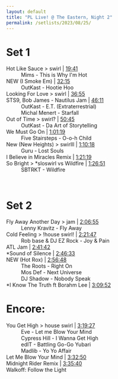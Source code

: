 ```yaml
---
layout: default
title: "PL Live! @ The Eastern, Night 2"
permalink: /setlists/2023/08/25/
---
```


# Set 1
<dl>
<dt>Hot Like Sauce > swirl | <a href="https://www.twitch.tv/videos/1908596696?t=00h19m41s">19:41</a></dt>
<dd>Mims - This is Why I'm Hot</dd>
<dt>NEW (I Smoke Em) | <a href="https://www.twitch.tv/videos/1908596696?t=00h32m15s">32:15</a></dt>
<dd>OutKast - Hootie Hoo</dd>
<dt>Looking For Love > swirl | <a href="https://www.twitch.tv/videos/1908596696?t=00h36m55s">36:55</a></dt>
<dt>STS9, Bob James - Nautilus Jam | <a href="https://www.twitch.tv/videos/1908596696?t=00h46m11s">46:11</a></dt>
<dd>OutKast - E.T. (Extraterrestrial)</dd>
<dd>Michal Menert - Starfall</dd>
<dt>Out of Time > swirl? | <a href="https://www.twitch.tv/videos/1908596696?t=00h50m45s">50:45</a></dt>
<dd>OutKast - Da Art of Storytelling</dd>
<dt>We Must Go On | <a href="https://www.twitch.tv/videos/1908596696?t=01h01m19s">1:01:19</a></dt>
<dd>Five Stairsteps - O-o-h Child</dd>
<dt>New (New Heights) > swirlll | <a href="https://www.twitch.tv/videos/1908596696?t=01h10m18s">1:10:18</a></dt>
<dd>Guru - Lost Souls</dd>
<dt>I Believe in Miracles Remix | <a href="https://www.twitch.tv/videos/1908596696?t=01h21m19s">1:21:19</a></dt>
<dt>So Bright > *sloswirl vs Wildfire | <a href="https://www.twitch.tv/videos/1908596696?t=01h26m51s">1:26:51</a></dt>
<dd>SBTRKT - Wildfire</dd>

</dl>
<br>

# Set 2
<dl>
<dt>Fly Away Another Day > jam | <a href="https://www.twitch.tv/videos/1908596696?t=02h06m55s">2:06:55</a></dt>
<dd>Lenny Kravitz - Fly Away</dd>
<dt>Cold Feeling > !house swirl! | <a href="https://www.twitch.tv/videos/1908596696?t=02h21m47s">2:21:47</a></dt>
<dd>Rob base & DJ EZ Rock - Joy & Pain</dd>
<dt>ATL Jam | <a href="https://www.twitch.tv/videos/1908596696?t=02h41m42s">2:41:42</a></dt>
<dt>*Sound of Silence | <a href="https://www.twitch.tv/videos/1908596696?t=02h46m33s">2:46:33</a></dt>
<dt>NEW (Hot Rox) | <a href="https://www.twitch.tv/videos/1908596696?t=02h56m48s">2:56:48</a></dt>
<dd>The Roots - Right On</dd>
<dd>Mos Def - Next Universe</dd>
<dd>DJ Shadow - Nobody Speak</dd>
<dt>*I Know The Truth ft Borahm Lee | <a href="https://www.twitch.tv/videos/1908596696?t=03h09m52s">3:09:52</a></dt>
</dl>

# Encore:
<dl>
<dt>You Get High > house swirl  | <a href="https://www.twitch.tv/videos/1908596696?t=03h19m27s">3:19:27</a></dt>
<dd>Eve - Let me Blow Your Mind</dd>
<dd>Cypress Hill - I Wanna Get High</dd>
<dd>edIT - Battling Go-Go Yubari</dd>
<dd>Madlib  - Yo Yo Affair</dd>
<dt>Let Me Blow Your Mind | <a href="https://www.twitch.tv/videos/1908596696?t=03h32m50s">3:32:50</a></dt>
<dt>Midnight Rider Remix | <a href="https://www.twitch.tv/videos/1908596696?t=03h35m40s">3:35:40</a></dt>
<dt>Walkoff: Follow the Light
</dl>
<br>
